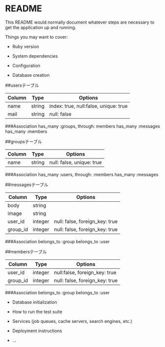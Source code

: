 # README

This README would normally document whatever steps are necessary to get the
application up and running.

Things you may want to cover:

* Ruby version

* System dependencies

* Configuration

* Database creation


##usersテーブル

|Column|Type|Options|
|------|----|-------|
|name|string|index: true, null:false, unique: true|
|mail|string|null: false|

###Association
has_many :groups, through: members
has_many :messages
has_many :members


##groupsテーブル

|Column|Type|Options|
|------|----|-------|
|name|string|null: false, unique: true

###Association
has_many :users, through: :members
has_many :messages


##messagesテーブル

|Column|Type|Options|
|------|----|-------|
|body|string|
|image|string|
|user_id|integer|null: false, foreign_key: true 
|group_id|integer|null: false, foreign_key: true

###Association
belongs_to :group
belongs_to :user


##membersテーブル

|Column|Type|Options|
|------|----|-------|
|user_id|integer|null:false, foreign_key: true|
|group_id|integer|null: false, foreign_key: true|

###Association
belongs_to :group
belongs_to :user


* Database initialization

* How to run the test suite

* Services (job queues, cache servers, search engines, etc.)

* Deployment instructions

* ...
